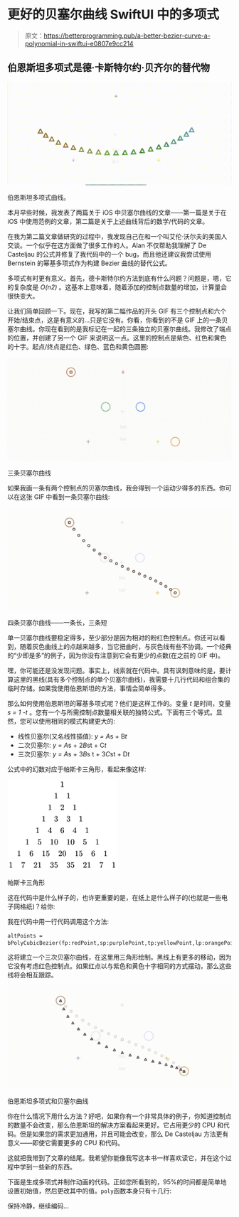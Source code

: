 # 更好的贝塞尔曲线 SwiftUI 中的多项式

> 原文：<https://betterprogramming.pub/a-better-bezier-curve-a-polynomial-in-swiftui-e0807e9cc214>

## 伯恩斯坦多项式是德·卡斯特尔约·贝齐尔的替代物

![](img/992425ef930097dabb62a9137e5111cf.png)

伯恩斯坦多项式曲线。

本月早些时候，我发表了两篇关于 iOS 中贝塞尔曲线的文章——第一篇是关于在 iOS 中使用范例的文章，第二篇是关于上述曲线背后的数学/代码的文章。

在我为第二篇文章做研究的过程中，我发现自己在和一个叫艾伦·沃尔夫的美国人交谈。一个似乎在这方面做了很多工作的人。Alan 不仅帮助我理解了 De Casteljau 的公式并修复了我代码中的一个 bug，而且他还建议我尝试使用 Bernstein 的幂基多项式作为构建 Bezier 曲线的替代公式。

多项式有时更有意义。首先，德卡斯特尔约方法到底有什么问题？问题是，嗯，它的复杂度是 *O(n2)* 。这基本上意味着，随着添加的控制点数量的增加，计算量会很快变大。

让我们简单回顾一下。现在，我写的第二幅作品的开头 GIF 有三个控制点和六个开始/结束点，这是有意义的…只是它没有。你看，你看到的不是 GIF 上的一条贝塞尔曲线。你现在看到的是我标记在一起的三条独立的贝塞尔曲线。我修改了端点的位置，并创建了另一个 GIF 来说明这一点。这里的控制点是紫色、红色和黄色的十字。起点/终点是红色、绿色、蓝色和黄色圆圈:

![](img/b60183e436208c72a0ecb731f2db75bc.png)

三条贝塞尔曲线

如果我画一条有两个控制点的贝塞尔曲线，我会得到一个运动少得多的东西。你可以在这张 GIF 中看到一条贝塞尔曲线:

![](img/d05517fea86b1998209baec5209b979f.png)

四条贝塞尔曲线——一条长，三条短

单一贝塞尔曲线要稳定得多，至少部分是因为相对的粉红色控制点。你还可以看到，随着灰色曲线上的点越来越多，当它扭曲时，与灰色线有些不协调。一个经典的“少即是多”的例子，因为你没有注意到它会有更少的点数(在之前的 GIF 中)。

嘿，你可能还是没发现问题。事实上，线索就在代码中。具有讽刺意味的是，要计算这里的黑线(具有多个控制点的单个贝塞尔曲线)，我需要十几行代码和组合集的临时存储。如果我使用伯恩斯坦的方法，事情会简单得多。

那么如何使用伯恩斯坦的幂基多项式呢？他们是这样工作的。变量 *t* 是时间，变量 *s = 1 -t* 。您有一个与所需控制点数量相关联的独特公式。下面有三个等式。显然，您可以使用相同的模式构建更大的:

*   线性贝塞尔(又名线性插值): *y = A*s + B*t*
*   二次贝塞尔: *y = A*s + 2*B*st + C*t*
*   三次贝塞尔: *y = A*s + 3*B*s t + 3*C*st + D*t*

公式中的幻数对应于帕斯卡三角形，看起来像这样:

![](img/bb04df2b712a75afc0ad9fffea17dd61.png)

帕斯卡三角形

这在代码中是什么样子的，也许更重要的是，在纸上是什么样子的(也就是一些电子网格纸)？给你:

我在代码中用一行代码调用这个方法:

```
altPoints = bPolyCubicBezier(fp:redPoint,sp:purplePoint,tp:yellowPoint,lp:orangePoint)
```

这将建立一个三次贝塞尔曲线，在这里用三角形绘制。黑线上有更多的移动，因为它没有考虑红色控制点。如果红点以与紫色和黄色十字相同的方式摆动，那么这些线将会相互跟踪。

![](img/457378c0ad8334320813ac331957fc84.png)

伯恩斯坦多项式和贝塞尔曲线

你在什么情况下用什么方法？好吧，如果你有一个非常具体的例子，你知道控制点的数量不会改变，那么伯恩斯坦的解决方案看起来更好。它占用更少的 CPU 和代码。但是如果您的需求更加通用，并且可能会改变，那么 De Casteljau 方法更有意义——即使它需要更多的 CPU 和代码。

这就把我带到了文章的结尾。我希望你能像我写这本书一样喜欢读它，并在这个过程中学到一些新的东西。

下面是生成多项式并制作动画的代码。正如您所看到的，95%的时间都是简单地设置初始值，然后更改其中的值。`poly`函数本身只有十几行:

保持冷静，继续编码…